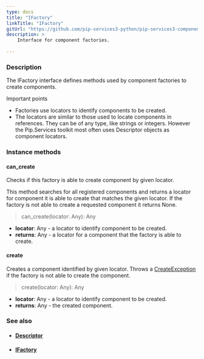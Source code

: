 ```yaml
---
type: docs
title: "IFactory"
linkTitle: "IFactory"
gitUrl: "https://github.com/pip-services3-python/pip-services3-components-python"
description: >
    Interface for component factories.
    
---
```


### Description

The IFactory interface defines methods used by component factories to create components.

Important points

- Factories use locators to identify components to be created.
- The locators are similar to those used to locate components in references. They can be of any type, like strings or integers. However the Pip.Services toolkit most often uses Descriptor objects as component locators.

### Instance methods

#### can_create
Checks if this factory is able to create component by given locator.

This method searches for all registered components and returns
a locator for component it is able to create that matches the given locator.
If the factory is not able to create a requested component it returns None.

>  can_create(locator: Any): Any

- **locator**: Any - a locator to identify component to be created.
- **returns**: Any - a locator for a component that the factory is able to create.


#### create
Creates a component identified by given locator.
Throws a [CreateException](../create_exception) if the factory is not able to create the component.

> create(locator: Any): Any

- **locator**: Any - a locator to identify component to be created.
- **returns**: Any - the created component.



### See also
- #### [Descriptor](../../../commons/refer/descriptor)
- #### [IFactory](../ifactory)
